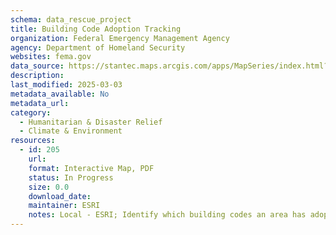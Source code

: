 ```yaml
---
schema: data_rescue_project 
title: Building Code Adoption Tracking
organization: Federal Emergency Management Agency
agency: Department of Homeland Security
websites: fema.gov
data_source: https://stantec.maps.arcgis.com/apps/MapSeries/index.html?appid=a053ac48343c4217ab4184bc8759c350
description: 
last_modified: 2025-03-03
metadata_available: No
metadata_url: 
category:
  - Humanitarian & Disaster Relief 
  - Climate & Environment 
resources:
  - id: 205
    url: 
    format: Interactive Map, PDF
    status: In Progress
    size: 0.0
    download_date: 
    maintainer: ESRI
    notes: Local - ESRI; Identify which building codes an area has adopted by hazard risk, PDF fact sheets by region
---
```


